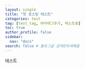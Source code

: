 ```yaml
---
layout: single
title: "첫 포스팅 테스트"
categories: test
tag: [test_tag, 여러태그추가, 테스트중]
toc: true
author_profile: false
sidebar:
  nav: "docs"
search: false # 블로그글 검색안되게해줌
---
```


테스트
